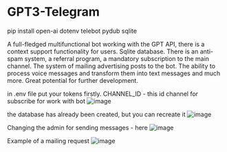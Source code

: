 # GPT3-Telegram
pip install open-ai dotenv telebot pydub sqlite

A full-fledged multifunctional bot working with the GPT API, there is a context support functionality for users. Sqlite database. There is an anti-spam system, a referral program, a mandatory subscription to the main channel. The system of mailing advertising posts to the bot. The ability to process voice messages and transform them into text messages and much more. Great potential for further development.

in .env file put your tokens firstly. CHANNEL_ID - this id channel for subscribe for work with bot
![image](https://github.com/PavelPotapov/GPT3-Telegram/assets/48308248/2e0a9ce0-a5bc-4260-b083-379e131448f6)

the database has already been created, but you can recreate it
![image](https://github.com/PavelPotapov/GPT3-Telegram/assets/48308248/a034ae58-39eb-4944-b832-becef6764899)

Changing the admin for sending messages - here
![image](https://github.com/PavelPotapov/GPT3-Telegram/assets/48308248/a53617c2-0d70-437d-9aaa-11f738a878d8)

Example of a mailing request
![image](https://github.com/PavelPotapov/GPT3-Telegram/assets/48308248/68dc69aa-f9b4-4512-a400-c14b292b7cbc)



